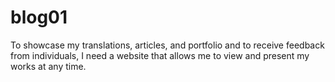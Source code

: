 # blog01
To showcase my translations, articles, and portfolio and to receive feedback from individuals, I need a website that allows me to view and present my works at any time.
